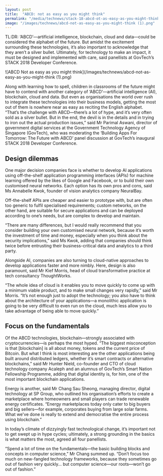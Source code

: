 ```yaml
---
layout: post
title:  "ABCD: not as easy as you might think"
permalink: "/media/technews/stack-18-abcd-ot-as-easy-as-you-might-think"
image: "/images/technews/abcd-not-as-easy-as-you-might-think (1).png"
---
```

TL:DR: ‘ABCD’—artificial intelligence, blockchain, cloud and data—could be considered the alphabet of the future. But amidst the excitement surrounding these technologies, it’s also important to acknowledge that they aren’t a silver bullet. Ultimately, for technology to make an impact, it must be designed and implemented with care, said panellists at GovTech’s STACK 2018 Developer Conference.

![ABCD Not as easy as you might think](/images/technews/abcd-not-as-easy-as-you-might-think (1).png)

Along with learning how to spell, children in classrooms of the future might have to contend with another category of ‘ABCD’—artificial intelligence (AI), blockchain, cloud and data. But even as organisations the world over rush to integrate these technologies into their business models, getting the most out of them is nowhere near as easy as reciting the English alphabet.
“That’s the challenge with ABCD—there’s a lot of hype, and it’s very often sold as a silver bullet. But in the end, the devil is in the details and in trying to iron out the actual production issues,” said Mr Parimal Aswani, director of government digital services at the Government Technology Agency of Singapore (GovTech), who was moderating the ‘Building Apps For Tomorrow: The Future with ABCD’ panel discussion at GovTech’s inaugural STACK 2018 Developer Conference.

## **Design dilemmas**

One major decision companies face is whether to develop AI applications using off-the-shelf application programming interfaces (APIs) for machine learning offered by the likes of Google and Facebook, or to build their own customised neural networks. Each option has its own pros and cons, said Ms Annabelle Kwok, founder of vision analytics company NeuralBay.

Off-the-shelf APIs are cheaper and easier to prototype with, but are often too generic to fulfil specialised requirements; custom networks, on the other hand, are suitable for secure applications and can be deployed according to one’s needs, but are complex to develop and maintain. 

“There are many differences, but I would really recommend that you consider building your own customised neural network, because it’s worth the investment of time and money, especially when you think about the security implications,” said Ms Kwok, adding that companies should think twice before entrusting their business-critical data and analytics to a third party. 

Alongside AI, companies are also turning to cloud-native approaches to develop applications faster and more nimbly. Here, design is also paramount, said Mr Kief Morris, head of cloud transformative practice at tech consultancy ThoughtWorks. 

“The whole idea of cloud is it enables you to move quickly to come up with a minimum viable product, and to make small changes very rapidly,” said Mr Morris. “It’s not enough just to adopt the technology; you also have to think about the architecture of your applications—a monolithic application is going to be very difficult to even run on the cloud, much less allow you to take advantage of being able to move quickly.”

## **Focus on the fundamentals**

Of the ABCD technologies, blockchain—strongly associated with cryptocurrencies—is perhaps the most hyped. “The biggest misconception is that [blockchain] is all about money, tokens and the current price of Bitcoin. But what I think is most interesting are the other applications being built around distributed ledgers, whether it’s smart contracts or alternative blockchains,” said Mr Hunter Nield, co-founder and CTO of cloud technology company Acaleph and an alumnus of GovTech’s Smart Nation Fellowship Programme, adding that digital identity is, for him, one of the most important blockchain applications.

Energy is another, said Mr Chang Sau Sheong, managing director, digital technology at SP Group, who outlined his organisation’s efforts to create a marketplace where homeowners and small players can trade renewable energy certificates. “Energy marketplaces today only cater to big buyers and big sellers—for example, corporates buying from large solar farms. What we've done is really to extend and democratise the entire process using blockchain.”

In today’s climate of dizzyingly fast technological change, it’s important not to get swept up in hype cycles; ultimately, a strong grounding in the basics is what matters the most, agreed all four panellists.

“Spend a lot of time on the fundamentals—the basic building blocks and concepts in computer science,” Mr Chang summed up. “Don’t focus too much on new-fangled technology frameworks, because they sometimes go out of fashion very quickly… but computer science—our roots—won’t go out of fashion.”
